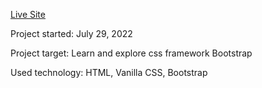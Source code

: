 <a href='https://edtechhome.netlify.app/'>Live Site</a>

Project started: July 29, 2022

Project target: Learn and explore css framework Bootstrap

Used technology: HTML, Vanilla CSS, Bootstrap

